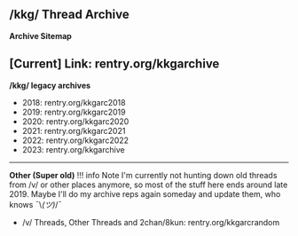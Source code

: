 ## /kkg/ Thread Archive
**Archive Sitemap**
 
[Current]
Link: rentry.org/kkgarchive
---
**/kkg/ legacy archives**
- 2018: rentry.org/kkgarc2018
- 2019: rentry.org/kkgarc2019
- 2020: rentry.org/kkgarc2020
- 2021: rentry.org/kkgarc2021
- 2022: rentry.org/kkgarc2022
- 2023: rentry.org/kkgarchive

---

**Other (Super old)**
!!! info Note
    I'm currently not hunting down old threads from /v/ or other places anymore, so most of the stuff here ends around late 2019. 
    Maybe I'll do my archive reps again someday and update them, who knows ¯\\_(ツ)_/¯

- /v/ Threads, Other Threads and 2chan/8kun: rentry.org/kkgarcrandom

&nbsp;